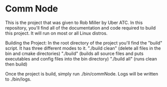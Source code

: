 # Comm Node

This is the project that was given to Rob Miller by Uber ATC. In this repository, you'll find all of the documentation and code required to build this project. It will run on most or all Linux distros.

Building the Project:
In the root directory of the project you'll find the "build" script. It has three different modes to it.
	"./build clean" (delete all files in the bin and cmake directories)
	"./build" (builds all source files and puts executables and config files into the bin directory)
  "./build all" (runs clean then build)

Once the project is build, simply run ./bin/commNode. Logs will be written to ./bin/logs.

